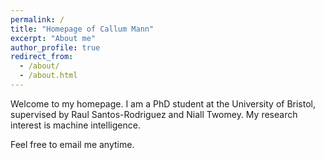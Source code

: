 ```yaml
---
permalink: /
title: "Homepage of Callum Mann"
excerpt: "About me"
author_profile: true
redirect_from:
  - /about/
  - /about.html
---
```


Welcome to my homepage. I am a PhD student at the University of Bristol, supervised
by Raul Santos-Rodriguez and Niall Twomey. My research interest is machine intelligence.

Feel free to email me anytime.
